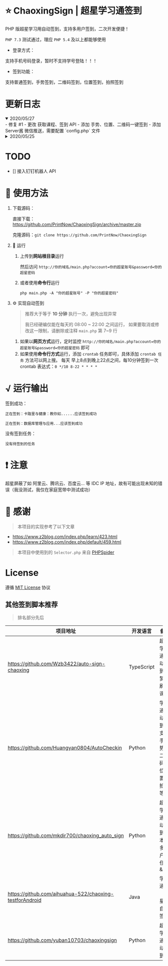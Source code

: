 # ⭐ ChaoxingSign | 超星学习通签到
PHP 版超星学习用自动签到，支持多用户签到，二次开发便捷！

`PHP 7.3` 测试通过，理应 `PHP 5.4` 及以上都能够使用

- 登录方式：

支持手机号码登录，暂时不支持学号登陆！！！

- 签到功能：

支持普通签到，手势签到，二维码签到，位置签到，拍照签到

# 更新日志
<details open>
  <summary>2020/05/27</summary>
    - 修复 #1
    - 更改 获取课程、签到 API
    - 添加 手势、位置、二维码一键签到
    - 添加 Server酱 微信推送，需要配置 `config.php` 文件
</details>

<details>
  <summary>2020/05/25</summary>
    - 更改 登录接口，原接口已经失效
</details>

# TODO
- [] 接入钉钉机器人 API

# 🧀 使用方法
1. 下载源码：

    直接下载：https://github.com/PrintNow/ChaoxingSign/archive/master.zip
    
    克隆源码：`git clone https://github.com/PrintNow/ChaoxingSign`

2. 🚀 运行
    1. 上传到**网站根目录**运行
    
        然后访问 `http://你的域名/main.php?account=你的超星账号&password=你的超星密码`
    
    2. 或者使用**命令行**运行
       ```
       php main.php -A "你的超星账号" -P "你的超星密码"
       ```

3. ⚙ 实现自动签到
    > 推荐大于等于 **10 分钟** 执行一次，避免出现异常
    > 
    > 我已经硬编仅能在每天的 08:00 ~ 22:00 之间运行，
    > 如果要取消或修改这一限制，请删除或注释
    > `main.php` 第 7~9 行
    1. 如果以**网页方式**运行，定时监控 `http://你的域名/main.php?account=你的超星账号&password=你的超星密码` 即可
    2. 如果使用**命令行方式**运行，添加 `crontab` 任务即可，具体添加 `crontab 任务` 方法可以网上搜。
    每天 早上8点到晚上22点之间，每10分钟签到一次 crontab 表达式：`0 */10 8-22 * * * *`

# √ 运行输出
签到成功：
```
正在签到：卡路里与健康：教你如......应该签到成功

正在签到：数据库管理与应用...应该签到成功
```

没有签到任务：
```
没有待签到的任务
```

# ❗ 注意
超星屏蔽了如 阿里云、腾讯云、百度云... 等 IDC IP 地址，故有可能出现未知的错误（我没测试，我仅在家庭宽带中测试成功）

# 🙇‍ 感谢
> 本项目的实现参考了以下文章

- https://www.z2blog.com/index.php/learn/423.html
- https://www.z2blog.com/index.php/default/459.html

> 本项目中使用到的 `Selector.php` 来自 [PHPSpider](https://github.com/owner888/phpspider) 

# License
遵循 [MIT License](./License) 协议

## 其他签到脚本推荐
> 排名部分先后

| 项目地址                                                | 开发语言   | 备注                                         |
| ------------------------------------------------------- | ---------- | ------------------------------------------  |
| https://github.com/Wzb3422/auto-sign-chaoxing           | TypeScript | 超星学习通自动签到，梦中刷网课                |
| https://github.com/Huangyan0804/AutoCheckin             | Python     | 学习通自动签到，支持手势，二维码，位置，拍照等 |
| https://github.com/mkdir700/chaoxing_auto_sign          | Python     | 超星学习通自动签到脚本&多用户多任务&API       |
| https://github.com/aihuahua-522/chaoxing-testforAndroid | Java       | 学习通（超星）自动签到                       |
| https://github.com/yuban10703/chaoxingsign              | Python     | 超星学习通自动签到                           |